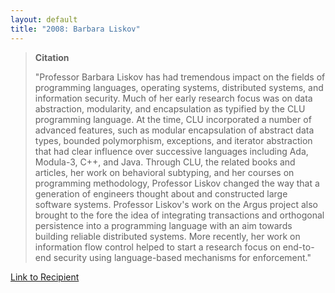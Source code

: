```yaml
---
layout: default
title: "2008: Barbara Liskov"
---
```

> **Citation**
> 
> "Professor Barbara Liskov has had tremendous impact on the fields
> of programming languages, operating systems, distributed systems,
> and information security. Much of her early research focus was on
> data abstraction, modularity, and encapsulation as typified by the
> CLU programming language. At the time, CLU incorporated a number of
> advanced features, such as modular encapsulation of abstract data
> types, bounded polymorphism, exceptions, and iterator abstraction
> that had clear influence over successive languages including Ada,
> Modula-3, C++, and Java. Through CLU, the related books and
> articles, her work on behavioral subtyping, and her courses on
> programming methodology, Professor Liskov changed the way that a
> generation of engineers thought about and constructed large
> software systems. Professor Liskov's work on the Argus project also
> brought to the fore the idea of integrating transactions and
> orthogonal persistence into a programming language with an aim
> towards building reliable distributed systems. More recently, her
> work on information flow control helped to start a research focus
> on end-to-end security using language-based mechanisms for
> enforcement."

[Link to Recipient](http://www.pmg.csail.mit.edu/~liskov/)
